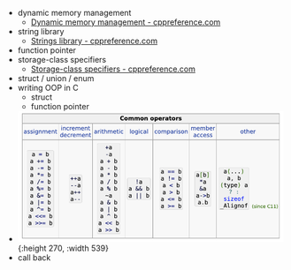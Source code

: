 - dynamic memory management
	- [Dynamic memory management - cppreference.com](https://en.cppreference.com/w/c/memory)
- string library
	- [Strings library - cppreference.com](https://en.cppreference.com/w/c/string)
- function pointer
- storage-class specifiers
	- [Storage-class specifiers - cppreference.com](https://en.cppreference.com/w/c/language/storage_duration)
- struct  / union / enum
- writing OOP in C
	- struct
	- function pointer
- ![image.png](../assets/image_1667227700073_0.png){:height 270, :width 539}
- call back